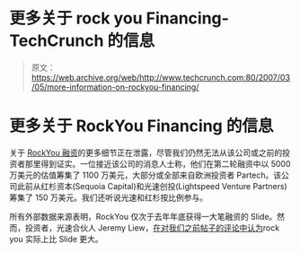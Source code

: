 # 更多关于 rock you Financing-TechCrunch 的信息

> 原文：<https://web.archive.org/web/http://www.techcrunch.com:80/2007/03/05/more-information-on-rockyou-financing/>

# 更多关于 RockYou Financing 的信息

 [](https://web.archive.org/web/20220808133727/http://www.rockyou.com/) 关于 [RockYou 融资](https://web.archive.org/web/20220808133727/http://www.beta.techcrunch.com/2007/03/03/big-round-of-funding-for-rockyou/)的更多细节正在泄露，尽管我们仍然无法从该公司或之前的投资者那里得到证实。一位接近该公司的消息人士称，他们在第二轮融资中以 5000 万美元的估值筹集了 1100 万美元，大部分或全部来自欧洲投资者 Partech。该公司此前从红杉资本(Sequoia Capital)和光速创投(Lightspeed Venture Partners)筹集了 150 万美元。我们还听说光速和红杉按比例参与。

所有外部数据来源表明，RockYou 仅次于去年年底获得一大笔融资的 Slide。然而，投资者，光速合伙人 Jeremy Liew，[在对我们之前帖子的评论中认为](https://web.archive.org/web/20220808133727/http://www.beta.techcrunch.com/2007/03/03/big-round-of-funding-for-rockyou/#comment-1131302)rock you 实际上比 Slide 更大。